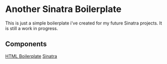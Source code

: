 # Another Sinatra Boilerplate
This is just a simple boilerplate i've created for my future Sinatra projects. It is still a work in progress. 

## Components
[HTML Boilerplate](https://html5boilerplate.com/)
[Sinatra](http://sinatrarb.com/)

